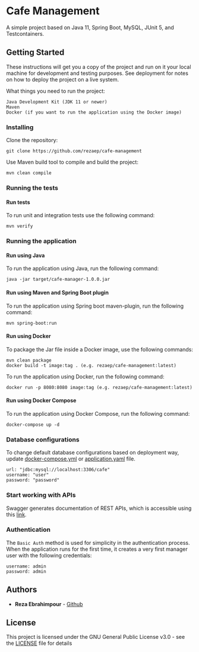 # Cafe Management

A simple project based on Java 11, Spring Boot, MySQL, JUnit 5, and Testcontainers.

## Getting Started

These instructions will get you a copy of the project and run on it your local machine for development and testing
purposes. See deployment for notes on how to deploy the project on a live system.

What things you need to run the project:

```
Java Development Kit (JDK 11 or newer)
Maven
Docker (if you want to run the application using the Docker image)
```

### Installing

Clone the repository:

```
git clone https://github.com/rezaep/cafe-management
```

Use Maven build tool to compile and build the project:

```
mvn clean compile
```

### Running the tests

#### Run tests

To run unit and integration tests use the following command:

```
mvn verify
```

### Running the application

#### Run using Java

To run the application using Java, run the following command:

```
java -jar target/cafe-manager-1.0.0.jar
```

#### Run using Maven and Spring Boot plugin

To run the application using Spring boot maven-plugin, run the following command:

```
mvn spring-boot:run
```

#### Run using Docker

To package the Jar file inside a Docker image, use the following commands:

```
mvn clean package
docker build -t image:tag . (e.g. rezaep/cafe-management:latest)
```

To run the application using Docker, run the following command:

```
docker run -p 8080:8080 image:tag (e.g. rezaep/cafe-management:latest)
```

#### Run using Docker Compose

To run the application using Docker Compose, run the following command:

```
docker-compose up -d
```

### Database configurations

To change default database configurations based on deployment way, update [docker-compose.yml](docker-compose.yml)
or [application.yaml](src/main/resources/application.yaml) file.

````
url: "jdbc:mysql://localhost:3306/cafe"
username: "user"
password: "password"
````

### Start working with APIs

Swagger generates documentation of REST APIs, which is accessible using
this [link](http://localhost:8080/swagger-ui/index.html).

### Authentication

The `Basic Auth` method is used for simplicity in the authentication process. When the application runs for the first
time, it creates a very first manager user with the following credentials:

````
username: admin
password: admin
````

## Authors

* **Reza Ebrahimpour** - [Github](https://github.com/rezaep)

## License

This project is licensed under the GNU General Public License v3.0 - see the [LICENSE](LICENSE) file for details